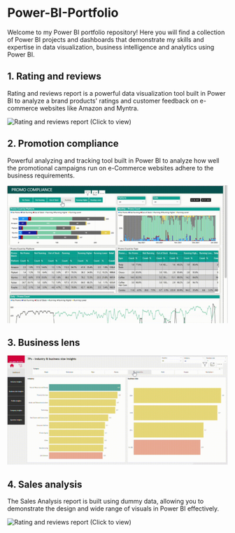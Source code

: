 # Power-BI-Portfolio
Welcome to my Power BI portfolio repository! Here you will find a collection of Power BI projects and dashboards that demonstrate my skills and expertise in data visualization, business intelligence and analytics using Power BI.

## **1. Rating and reviews**
Rating and reviews report is a powerful data visualization tool built in Power BI to analyze a brand products' ratings and customer feedback on e-commerce websites like Amazon and Myntra.

![Rating and reviews report (Click to view)](ratings.gif)

## **2. Promotion compliance**
Powerful analyzing and tracking tool built in Power BI to analyze how well the promotional campaigns run on e-Commerce websites adhere to the business requirements.

![Rating and reviews report (Click to view)](Promo.gif)

<!--## **3. Best seller ranking report**
Best seller ranking report is a powerful tracking and analytical tool designed in Power BI to track and assess the performance of a brand products based on their rankings listed on Amazon's best seller page. It provides comparative insights into brand performance versus competitors, pinpointing key areas for improvement and driving strategic decision making to enhance market positioning.-->

## **3. Business lens**

![Rating and reviews report (Click to view)](BL1.gif)

## **4. Sales analysis**
The Sales Analysis report is built using dummy data, allowing you to demonstrate the design and wide range of visuals in Power BI effectively.

![Rating and reviews report (Click to view)](Visual.gif)


